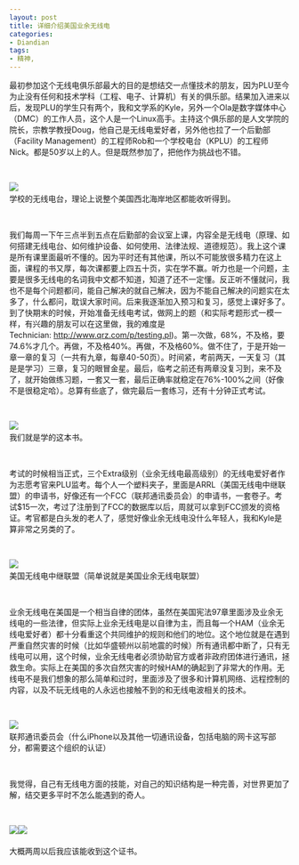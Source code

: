 ```yaml
---
layout: post
title: 详细介绍美国业余无线电
categories:
- Diandian
tags:
- 精神, 
---
```

<p>最初参加这个无线电俱乐部最大的目的是想结交一点懂技术的朋友，因为PLU至今为止没有任何和技术学科（工程、电子、计算机）有关的俱乐部。结果加入进来以后，发现PLU的学生只有两个，我和文学系的Kyle，另外一个Ola是数字媒体中心（DMC）的工作人员，这个人是一个Linux高手。主持这个俱乐部的是人文学院的院长，宗教学教授Doug，他自己是无线电爱好者，另外他也拉了一个后勤部（Facility&nbsp;Management）的工程师Rob和一个学校电台（KPLU）的工程师Nick。都是50岁以上的人。但是既然参加了，把他作为挑战也不错。</p>
<p>&nbsp;</p>
<p><img src="http://m3.img.srcdd.com/farm4/d/2012/0627/10/BD1A88900EB33B51372EDBBFBDDCA860_B500_900_500_86.JPEG" />‍<br />学校的无线电台，理论上说整个美国西北海岸地区都能收听得到。</p>
<p>&nbsp;</p>
<p>我们每周一下午三点半到五点在后勤部的会议室上课，内容全是无线电（原理、如何搭建无线电台、如何维护设备、如何使用、法律法规、道德规范）。我上这个课是所有课里面最听不懂的。因为平时还有其他课，所以不可能放很多精力在这上面，课程的书又厚，每次课都要上四五十页，实在学不赢。听力也是一个问题，主要是很多无线电的名词我中文都不知道，知道了还不一定懂。反正听不懂就问，我也不是每个问题都问，能自己解决的就自己解决，因为不能自己解决的问题实在太多了，什么都问，耽误大家时间。后来我逐渐加入预习和复习，感觉上课好多了。到了快期末的时候，开始准备无线电考试，做网上的题（和实际考题形式一模一样，有兴趣的朋友可以在这里做，我的难度是Technician:&nbsp;<a href="http://www.qrz.com/p/testing.pl">http://www.qrz.com/p/testing.pl</a>)。第一次做，68%，不及格，要74.6%才几个。再做，不及格40%。再做，不及格60%。做不住了，于是开始一章一章的复习（一共有九章，每章40-50页）。时间紧，考前两天，一天复习（其是是学习）三章，复习的眼冒金星。最后，临考之前还有两章没复习到，来不及了，就开始做练习题，一套又一套，最后正确率就稳定在76%-100%之间（好像不是很稳定哈）。总算有些底了，做完最后一套练习，还有十分钟正式考试。</p>
<p>&nbsp;</p>
<p><img src="http://m1.img.srcdd.com/farm4/d/2012/0627/10/D3FAE063090A88E23907383F5C025777_B500_900_500_500.JPEG" />‍<br />我们就是学的这本书。</p>
<p>&nbsp;</p>
<p>考试的时候相当正式，三个Extra级别（业余无线电最高级别）的无线电爱好者作为志愿考官来PLU监考。每个人一个塑料夹子，里面是ARRL（美国无线电中继联盟）的申请书，好像还有一个FCC（联邦通讯委员会）的申请书，一套卷子。考试$15一次，考过了注册到了FCC的数据库以后，周就可以拿到FCC颁发的资格证。考官都是白头发的老人了，感觉好像业余无线电没什么年轻人，我和Kyle是算非常之另类的了。</p>
<p>&nbsp;</p>
<p><img src="http://m1.img.srcdd.com/farm5/d/2012/0627/10/77A41BBDDC97F0BF9C0615787D5550A0_B500_900_500_319.JPEG" />‍<br />美国无线电中继联盟（简单说就是美国业余无线电联盟）</p>
<p>&nbsp;</p>
<p>业余无线电在美国是一个相当自律的团体，虽然在美国宪法97章里面涉及业余无线电的一些法律，但实际上业余无线电是以自律为主，而且每一个HAM（业余无线电爱好者）都十分看重这个共同维护的规则和他们的地位。这个地位就是在遇到严重自然灾害的时候（比如华盛顿州以前地震的时候）所有通讯都中断了，只有无线电可以用，这个时候，业余无线电者必须协助官方或者非政府团体进行通讯，拯救生命。实际上在美国的多次自然灾害的时候HAM的确起到了非常大的作用。无线电不是我们想象的那么简单和过时，里面涉及了很多和计算机网络、远程控制的内容，以及不玩无线电的人永远也接触不到的和无线电波相关的技术。</p>
<p>&nbsp;</p>
<p><img src="http://m3.img.srcdd.com/farm4/195/2B67C6EB7872473A281FF16A22AF76C3_165_56.GIF" />‍<br />联邦通讯委员会（什么iPhone以及其他一切通讯设备，包括电脑的网卡这写部分，都需要这个组织的认证）</p>
<p>&nbsp;</p>
<p>我觉得，自己有无线电方面的技能，对自己的知识结构是一种完善，对世界更加了解，结交更多平时不怎么能遇到的奇人。</p>
<p>&nbsp;</p>
<p><img src="http://m1.img.srcdd.com/farm5/d/2012/0627/10/49F58F65BC53953B812BE607C6DB2604_B500_900_500_901.JPEG" />‍<img src="http://m1.img.srcdd.com/farm5/d/2012/0627/10/49F58F65BC53953B812BE607C6DB2604_B500_900_500_901.JPEG" />‍<br /><br />大概两周以后我应该能收到这个证书。</p>
<p></p>